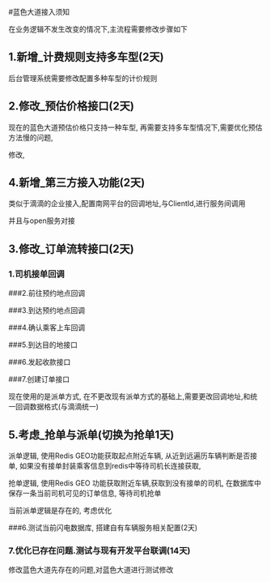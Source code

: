 #蓝色大道接入须知



在业务逻辑不发生改变的情况下,主流程需要修改步骤如下



## 1.新增_计费规则支持多车型(2天)



后台管理系统需要修改配置多种车型的计价规则



## 2.修改_预估价格接口(2天)



现在的蓝色大道预估价格只支持一种车型, 再需要支持多车型情况下,需要优化预估方法慢的问题, 

修改, 



## 4.新增_第三方接入功能(2天)



类似于滴滴的企业接入,配置南网平台的回调地址,与ClientId,进行服务间调用



并且与open服务对接



## 3.修改_订单流转接口(2天)



### 1.司机接单回调

###2.前往预约地点回调

###3.到达预约地点回调

###4.确认乘客上车回调

###5.到达目的地接口

###6.发起收款接口

###7.创建订单接口



现在使用的是派单方式, 在不更改现有派单方式的基础上,需要更改回调地址,和统一回调数据格式(与滴滴统一)



## 5.考虑_抢单与派单(切换为抢单1天)



派单逻辑, 使用Redis GEO功能获取起点附近车辆, 从近到远遍历车辆判断是否接单, 如果没有接单封装乘客信息到redis中等待司机长连接获取,



抢单逻辑, 使用Redis GEO 功能获取附近车辆,获取到没有接单的司机, 在数据库中保存一条当前司机可见的订单信息, 等待司机抢单



当前派单逻辑是存在的, 考虑优化



###6.测试当前闪电数据库, 搭建自有车辆服务相关配置(2天)



### 7.优化已存在问题.测试与现有开发平台联调(14天)



修改蓝色大道先存在的问题,对蓝色大道进行测试修改
